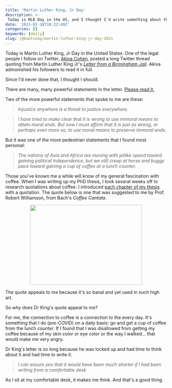 ```yaml
---
title: 'Martin Luther King, Jr Day'
description: >-
 Today is MLK Day in the US, and I thought I'd write something about that.
date: '2021-01-18T10:23:49Z'
categories: []
keywords: [daily]
slug: /@kootsoop/martin-luther-king-jr-day-2021
---
```


Today is Martin Luther King, Jr Day in the United States.  One of the legal people I follow on Twitter, [Akiva Cohen](https://twitter.com/AkivaMCohen), posted a long Twitter thread quoting from  Martin Luther King Jr's [*Letter from a Birmingham Jail*](https://www.africa.upenn.edu/Articles_Gen/Letter_Birmingham.html).  Akiva admonished his followers to read it in full.

Since I'd never done that, I thought I should.

There are many, many powerful statements in the letter.  [Please read it.](https://www.africa.upenn.edu/Articles_Gen/Letter_Birmingham.html)

Two of the more powerful statements that spoke to me are these:

 >  *Injustice anywhere is a threat to justice everywhere.*

 >  *I have tried to make clear that it is wrong to use immoral means to attain moral ends. But now I must affirm that it is just as wrong, or perhaps even more so, to use moral means to preserve immoral ends.*

 But it was one of the more pedestrian statements that I found most personal:

 > *The nations of Asia and Africa are moving with jetlike speed toward gaining political independence, but we still creep at horse and buggy pace toward gaining a cup of coffee at a lunch counter.*

 Those you've known me a while will know of my general fascination with coffee.  When I was writing up my PhD thesis, I took several weeks off to research quotations about coffee.  I introduced [each chapter of my thesis](https://openresearch-repository.anu.edu.au/handle/1885/143936) with a quotation.  The quote below is one that was suggested to me by Prof. Robert Williamson, from Bach's *Coffee Cantata*.

<p align="center">
<img src="https://kootsoop.github.io/images/BachCoffeeCantata.png" height="250" width="350">
</p>

The quote appeals to me because it's so banal and yet used in such high art.

So why does Dr King's quote appeal to me?

For me, the connection to coffee is a connection to the every day.  It's something that I do (pre-COVID) on a daily basis: go and get a cup of coffee from the lunch counter. If I found that I was disallowed from getting my coffee because of my skin color or eye color or the way I walked... that would make me very angry.

Dr King's letter is so long because he was locked up and had time to think about it and had time to write it.  

 > *I can assure you that it would have been much shorter if I had been writing from a comfortable desk*
 
As I sit at my comfortable desk, it makes me think. And that's a good thing.
 